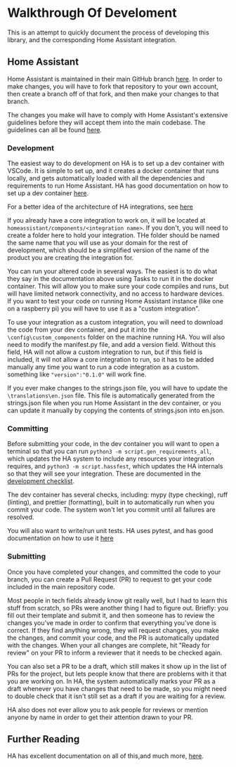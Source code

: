 # Walkthrough Of Develoment

This is an attempt to quickly document the process of developing this library, and the corresponding Home Assistant integration.

## Home Assistant

Home Assistant is maintained in their main GitHub branch [here](https://github.com/home-assistant/core). In order to make changes, you will have to fork that repository to your own account, then create a branch off of that fork, and then make your changes to that branch.

The changes you make will have to comply with Home Assistant's extensive guidelines before they will accept them into the main codebase. The guidelines can all be found [here](https://developers.home-assistant.io/).

### Development

The easiest way to do development on HA is to set up a dev container with VSCode. It is simple to set up, and it creates a docker container that runs locally, and gets automatically loaded with all the dependencies and requirements to run Home Assistant. HA has good documentation on how to set up a dev container [here](https://developers.home-assistant.io/docs/development_environment).

For a better idea of the architecture of HA integrations, see [here](https://developers.home-assistant.io/docs/architecture_components)

If you already have a core integration to work on, it will be located at ```homeassistant/components/<integration name>```. If you don't, you will need to create a folder here to hold your integration. THe folder should be named the same name that you will use as your domain for the rest of development, which should be a simplified version of the name of the product you are creating the integration for.

You can run your altered code in several ways. The easiest is to do what they say in the documentation above using Tasks to run it in the docker container. This will allow you to make sure your code compiles and runs, but will have limited network connectivity, and no access to hardware devices. If you want to test your code on running Home Assistant instance (like one on a raspberry pi) you will have to use it as a "custom integration".

To use your integration as a custom integration, you will need to download the code from your dev container, and put it into the ```\config\custom_components``` folder on the machine running HA. You will also need to modify the manifest.py file, and add a version field. Without this field, HA will not allow a custom integration to run, but if this field is included, it will not allow a core integration to run, so it has to be added manually any time you want to run a code integration as a custom. something like ```"version":"0.1.0"``` will work fine.

If you ever make changes to the strings.json file, you will have to update the ```\translations\en.json``` file. This file is automatically generated from the strings.json file when you run Home Assistant in the dev container, or you can update it manually by copying the contents of strings.json into en.json.

### Committing

Before submitting your code, in the dev container you will want to open a terminal so that you can run ```python3 -m script.gen_requirements_all```, which updates the HA system to include any resources your integration requires, and ```python3 -m script.hassfest```, which updates the HA internals so that they will see your integration. These are documented in the [development checklist](https://developers.home-assistant.io/docs/development_checklist).

The dev container has several checks, including: mypy (type checking), ruff (linting), and prettier (formatting), built in to automatically run when you commit your code. The system won't let you commit until all failures are resolved.

You will also want to write/run unit tests. HA uses pytest, and has good documentation on how to use it [here](https://developers.home-assistant.io/docs/development_testing)

### Submitting

Once you have completed your changes, and committed the code to your branch, you can create a Pull Request (PR) to request to get your code included in the main repository code.

Most people in tech fields already know git really well, but I had to learn this stuff from scratch, so PRs were another thing I had to figure out. Briefly: you fill out their template and submit it, and then someone has to review the changes you've made in order to confirm that everything you've done is correct. If they find anything wrong, they will request changes, you make the changes, and commit your code, and the PR is automatically updated with the changes. When your all changes are complete, hit "Ready for review" on your PR to inform a reviewer that it needs to be checked again.

You can also set a PR to be a draft, which still makes it show up in the list of PRs for the project, but lets people know that there are problems with it that you are working on. In HA, the system automatically marks your PR as a draft whenever you have changes that need to be made, so you might need to double check that it isn't still set as a draft if you are waiting for a review.

HA also does not ever allow you to ask people for reviews or mention anyone by name in order to get their attention drawn to your PR.

## Further Reading

HA has excellent documentation on all of this,and much more, [here](https://developers.home-assistant.io/).
